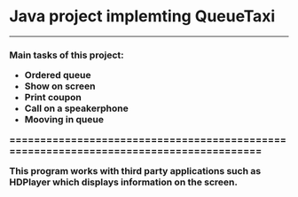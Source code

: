 # Java project implemting QueueTaxi
------------------

<h3>Main tasks of this project:
  
  + Ordered queue
  + Show on screen
  + Print coupon
  + Сall on a speakerphone
  + Mooving in queue

======================================================================================

<h7> This program works with third party applications such as HDPlayer which displays information on the screen.
